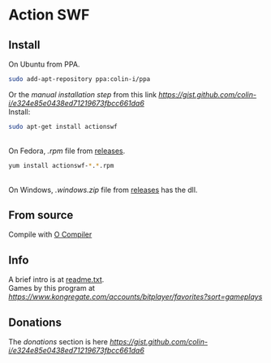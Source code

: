 # Action SWF

## Install
On Ubuntu from PPA.
```sh
sudo add-apt-repository ppa:colin-i/ppa
```
Or the *manual installation step* from this link *https://gist.github.com/colin-i/e324e85e0438ed71219673fbcc661da6* \
Install:
```sh
sudo apt-get install actionswf
```
\
On Fedora, <i>.rpm</i> file from [releases](https://github.com/colin-i/actionswf/releases).
```sh
yum install actionswf-*.*.rpm
```
\
On Windows, <i>.windows.zip</i> file from [releases](https://github.com/colin-i/actionswf/releases) has the dll.

## From source
Compile with [O Compiler](https://github.com/colin-i/o)

## Info
A brief intro is at [readme.txt](https://raw.githubusercontent.com/colin-i/actionswf/master/readme.txt).\
Games by this program at *https://www.kongregate.com/accounts/bitplayer/favorites?sort=gameplays*

[//]: # (https://www.kongregate.com/games/bitplayer)
<!--- but with no sort --->

## Donations
The *donations* section is here
*https://gist.github.com/colin-i/e324e85e0438ed71219673fbcc661da6*
